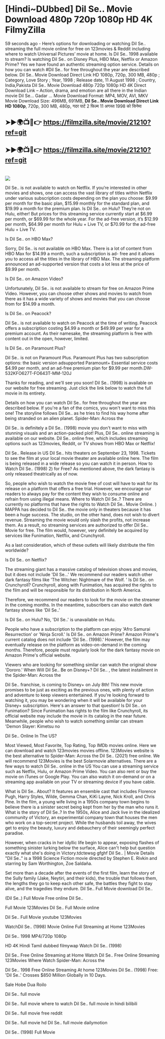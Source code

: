 # [Hindi~DUbbed] Dil Se.. Movie Download 480p 720p 1080p HD 4K FilmyZilla


59 seconds ago - Here’s options for downloading or watching Dil Se.. streaming the full movie online for free on 123movies & Reddit including where to watch Universal Pictures’ movie at home. Is Dil Se.. 1998 available to stream? Is watching Dil Se.. on Disney Plus, HBO Max, Netflix or Amazon Prime? Yes we have found an authentic streaming option service. Details on how you can watch #Dil Se.. for free throughout the year are described below. Dil Se.. Movie Download Direct Link HD 1080p, 720p, 300 MB, 480p ; Category, Love Story ; Year, 1998 ; Release date, 11 August 1998 ; Country, India,Pakista Dil Se.. Movie Download 480p 720p 1080p HD 4K Direct Download Link – Action, drama, and emotion are all there in the Indian movie Dil Se... Gadar ...
Movie Download Format: MP4, MOV, AVI, MKV
Movie Download Size: 496MB, 691MB, **Dil Se.. Movie Download Direct Link HD 1080p**, 720p, 300 MB, 480p, गदर पार्ट 2 फिल्म 11 अगस्त 1998 को सिनेमा

## ➤►🌍📺📱👉   https://filmzilla.site/movie/21210?ref=git

## ➤►🌍📺📱👉   https://filmzilla.site/movie/21210?ref=git

#

<img src="https://image.tmdb.org/t/p/w780//8v8Uc4PfiZk6g87qdq2L87sCDvE.jpg" />

Dil Se.. is not available to watch on Netflix. If you’re interested in other movies and shows, one can access the vast library of titles within Netflix under various subscription costs depending on the plan you choose: $9.99 per month for the basic plan, $15.99 monthly for the standard plan, and $19.99 a month for the premium plan. Is Dil Se.. on Hulu? They’re not on Hulu, either! But prices for this streaming service currently start at $6.99 per month, or $69.99 for the whole year. For the ad-free version, it’s $12.99 per month, $64.99 per month for Hulu + Live TV, or $70.99 for the ad-free Hulu + Live TV.

Is Dil Se.. on HBO Max?

Sorry, Dil Se.. is not available on HBO Max. There is a lot of content from HBO Max for $14.99 a month, such a subscription is ad- free and it allows you to access all the titles in the library of HBO Max. The streaming platform announced an ad-supported version that costs a lot less at the price of $9.99 per month.

Is Dil Se.. on Amazon Video?

Unfortunately, Dil Se.. is not available to stream for free on Amazon Prime Video. However, you can choose other shows and movies to watch from there as it has a wide variety of shows and movies that you can choose from for $14.99 a month.

Is Dil Se.. on Peacock?

Dil Se.. is not available to watch on Peacock at the time of writing. Peacock offers a subscription costing $4.99 a month or $49.99 per year for a premium account. As their namesake, the streaming platform is free with content out in the open, however, limited.

Is Dil Se.. on Paramount Plus?

Dil Se.. is not on Paramount Plus. Paramount Plus has two subscription options: the basic version adsupported Paramount+ Essential service costs $4.99 per month, and an ad-free premium plan for $9.99 per month.DW-532KFO627T-FO643T-MM-120J

Thanks for reading, and we'll see you soon! Dil Se.. (1998) is available on our website for free streaming. Just click the link below to watch the full movie in its entirety.

Details on how you can watch Dil Se.. for free throughout the year are described below. If you're a fan of the comics, you won't want to miss this one! The storyline follows Dil Se.. as he tries to find his way home after being stranded on an alien planet. Spider-Man: Across the

Dil Se.. is definitely a Dil Se.. (1998) movie you don't want to miss with stunning visuals and an action-packed plot! Plus, Dil Se.. online streaming is available on our website. Dil Se.. online free, which includes streaming options such as 123movies, Reddit, or TV shows from HBO Max or Netflix!

Dil Se.. Release in US Dil Se.. hits theaters on September 23, 1998. Tickets to see the film at your local movie theater are available online here. The film is being released in a wide release so you can watch it in person. How to Watch Dil Se.. (1998) 2) for Free? As mentioned above, the dark fantasy is only released theatrically as of now.

So, people who wish to watch the movie free of cost will have to wait for its release on a platform that offers a free trial. However, we encourage our readers to always pay for the content they wish to consume online and refrain from using illegal means. Where to Watch Dil Se..? There are currently no platforms that have the rights to Watch Dil Se.. Movie Online. ) MAPPA has decided to Dil Se.. the movie only in theaters because it has been a huge success. The studio, on the other hand, does not wish to divert revenue. Streaming the movie would only slash the profits, not increase them. As a result, no streaming services are authorized to offer Dil Se.. Movie for free. The film would, however, very definitely be acquired by services like Funimation, Netflix, and Crunchyroll.

As a last consideration, which of these outlets will likely distribute the film worldwide?

Is Dil Se.. on Netflix?

The streaming giant has a massive catalog of television shows and movies, but it does not include 'Dil Se...' We recommend our readers watch other dark fantasy films like 'The Witcher: Nightmare of the Wolf. ' Is Dil Se.. on Crunchyroll? Crunchyroll, along with Funimation, has acquired the rights to the film and will be responsible for its distribution in North America.

Therefore, we recommend our readers to look for the movie on the streamer in the coming months. In the meantime, subscribers can also watch dark fantasy shows like 'Dil Se..'

Is Dil Se.. on Hulu? No, 'Dil Se..' is unavailable on Hulu.

People who have a subscription to the platform can enjoy 'Afro Samurai Resurrection' or 'Ninja Scroll.' Is Dil Se.. on Amazon Prime? Amazon Prime's current catalog does not include 'Dil Se.. (1998).' However, the film may eventually release on the platform as video-on-demand in the coming months. Therefore, people must regularly look for the dark fantasy movie on Amazon Prime's official website.

Viewers who are looking for something similar can watch the original show 'Dororo.' When Will Dil Se.. Be on Disney+? Dil Se.. , the latest installment in the Spider-Man: Across the

Dil Se.. franchise, is coming to Disney+ on July 8th! This new movie promises to be just as exciting as the previous ones, with plenty of action and adventure to keep viewers entertained. If you're looking forward to watching it, you may be wondering when it will be available for your Disney+ subscription. Here's an answer to that question! Is Dil Se.. on Funimation? Since Funimation has rights to the film like Crunchyroll, its official website may include the movie in its catalog in the near future. Meanwhile, people who wish to watch something similar can stream 'Demon Slayer: Kimetsu no

Dil Se.. Online In The US?

Most Viewed, Most Favorite, Top Rating, Top IMDb movies online. Here we can download and watch 123movies movies offline. 123Movies website is the best alternative to Spider-Man: Across the Dil Se.. (2021) free online. We will recommend 123Movies is the best Solarmovie alternatives. There are a few ways to watch Dil Se.. online in the US You can use a streaming service such as Netflix, Hulu, or Amazon Prime Video. You can also rent or buy the movie on iTunes or Google Play. You can also watch it on-demand or on a streaming app available on your TV or streaming device if you have cable.

What is Dil Se.. About? It features an ensemble cast that includes Florence Pugh, Harry Styles, Wilde, Gemma Chan, KiKi Layne, Nick Kroll, and Chris Pine. In the film, a young wife living in a 1950s company town begins to believe there is a sinister secret being kept from her by the man who runs it. What is the story of Dil Se..? In the 1950s, Alice and Jack live in the idealized community of Victory, an experimental company town that houses the men who work on a top-secret project. While the husbands toil away, the wives get to enjoy the beauty, luxury and debauchery of their seemingly perfect paradise.

However, when cracks in her idyllic life begin to appear, exposing flashes of something sinister lurking below the surface, Alice can't help but question exactly what she's doing in Victory.tdctewsg gfghf Dil Se.. | Movie Details "Dil Se.." is a 1998 Science Fiction movie directed by Stephen E. Rivkin and starring by Sam Worthington, Zoe Saldaña.

Set more than a decade after the events of the first film, learn the story of the Sully family (Jake, Neytiri, and their kids), the trouble that follows them, the lengths they go to keep each other safe, the battles they fight to stay alive, and the tragedies they endure. Dil Se.. Full Movie download Dil Se..

(Dil Se..) Full Movie Free online Dil Se..

Full Movie 123Movies Dil Se.. Full Movie online

Dil Se.. Full Movie youtube 123Movies

WatchDil Se.. (1998) Movie Online Full Streaming at Home 123Movies

Dil Se.. 1998 MP4/720p 1080p

HD 4K Hindi Tamil dubbed filmywap Watch Dil Se.. (1998)

Dil Se.. Free Online Streaming at Home Watch Dil Se.. Free Online Streaming 123Movies Where Watch Spider-Man: Across the

Dil Se.. 1998 Free Online Streaming At home 123Movies Dil Se.. (1998) Free: 'Dil Se..' Crosses $850 Million Globally in 10 Days.

Sale Hobe Dua Roilo

Dil Se.. full movie

Dil Se.. full movie where to watch Dil Se.. full movie in hindi bilibili

Dil Se.. full movie free reddit

Dil Se.. full movie hd Dil Se.. full movie dailymotion

Dil Se.. (1998) Full Movie